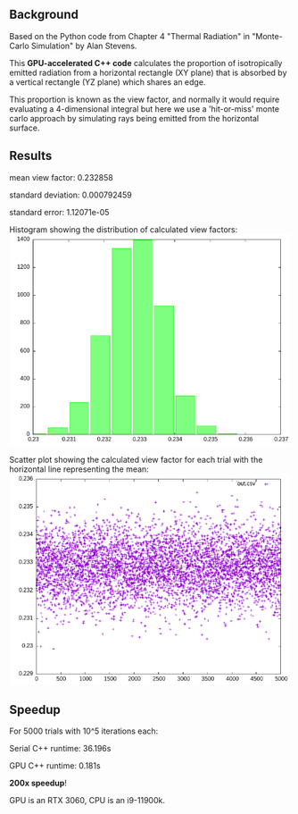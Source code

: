 ## Background
Based on the Python code from Chapter 4 "Thermal Radiation" in "Monte-Carlo Simulation" by Alan Stevens.

This **GPU-accelerated C++ code** calculates the proportion of isotropically emitted radiation from a 
horizontal rectangle (XY plane) that is absorbed by a vertical rectangle (YZ plane) which shares an edge.

This proportion is known as the view factor, and normally it would require evaluating a 4-dimensional
integral but here we use a 'hit-or-miss' monte carlo approach by simulating rays being emitted from
the horizontal surface.

## Results

mean view factor: 0.232858

standard deviation: 0.000792459

standard error: 1.12071e-05

Histogram showing the distribution of calculated view factors:
![](output/vf-hist.png)

Scatter plot showing the calculated view factor for each trial with the horizontal line representing the mean:
![](output/vf-plot.png)

## Speedup
For 5000 trials with 10^5 iterations each:

Serial C++ runtime: 36.196s

GPU C++ runtime: 0.181s

**200x speedup**!

GPU is an RTX 3060, CPU is an i9-11900k.

